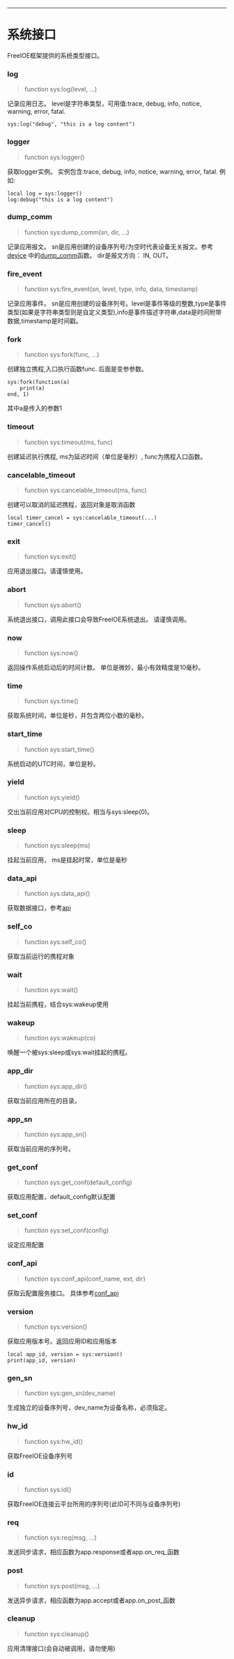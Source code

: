 
---

# 系统接口

FreeIOE框架提供的系统类型接口。


### log
> function sys:log(level, ...)

记录应用日志。 level是字符串类型，可用值:trace, debug, info, notice, warning, error, fatal.

```
sys:log("debug", "this is a log content")
```


### logger
> function sys:logger()

获取logger实例。 实例包含:trace, debug, info, notice, warning, error, fatal. 例如:

```
local log = sys:logger()
log:debug("this is a log content")
```


### dump_comm
> function sys:dump_comm(sn, dir, ...)

记录应用报文。 sn是应用创建的设备序列号/为空时代表设备无关报文。参考[device](device.md) 中的[dump_comm](device.md#dump_comm)函数。 dir是报文方向： IN, OUT。


### fire_event
> function sys:fire_event(sn, level, type, info, data, timestamp)

记录应用事件。 sn是应用创建的设备序列号。level是事件等级的整数,type是事件类型(如果是字符串类型则是自定义类型),info是事件描述字符串,data是时间附带数据,timestamp是时间戳。


### fork
> function sys:fork(func, ...)

创建独立携程,入口执行函数func. 后面是变参参数。

```
sys:fork(function(a)
	print(a)
end, 1)
```

其中a是传入的参数1


### timeout
> function sys:timeout(ms, func)

创建延迟执行携程, ms为延迟时间（单位是毫秒）, func为携程入口函数。


### cancelable_timeout
> function sys:cancelable_timeout(ms, func)

创建可以取消的延迟携程，返回对象是取消函数

```
local timer_cancel = sys:cancelable_timeout(...)
timer_cancel()
```


### exit
> function sys:exit()

应用退出接口。请谨慎使用。 


### abort
> function sys:abort()

系统退出接口，调用此接口会导致FreeIOE系统退出。 请谨慎调用。 


### now
> function sys:now()

返回操作系统启动后的时间计数。 单位是微妙，最小有效精度是10毫秒。


### time
> function sys:time()

获取系统时间，单位是秒，并包含两位小数的毫秒。


### start_time
> function sys:start_time()

系统启动的UTC时间，单位是秒。


### yield
> function sys:yield()

交出当前应用对CPU的控制权。相当与sys:sleep(0)。


### sleep
> function sys:sleep(ms)

挂起当前应用， ms是挂起时常，单位是毫秒


### data_api
> function sys:data_api()

获取数据接口，参考[api](api.md)


### self_co
> function sys:self_co()

获取当前运行的携程对象


### wait
> function sys:wait()

挂起当前携程，结合sys:wakeup使用


### wakeup
> function sys:wakeup(co)

唤醒一个被sys:sleep或sys:wait挂起的携程。


### app_dir
> function sys:app_dir()

获取当前应用所在的目录。


### app_sn
> function sys:app_sn()

获取当前应用的序列号。


### get_conf
> function sys:get_conf(default_config)

获取应用配置，default_config默认配置


### set_conf
> function sys:set_conf(config)

设定应用配置


### conf_api
> function sys:conf_api(conf_name, ext, dir)

获取云配置服务接口。 具体参考[conf_api](conf_api.md)


### version
> function sys:version()

获取应用版本号。返回应用ID和应用版本

```
local app_id, version = sys:version()
print(app_id, version)
```


### gen_sn
> function sys:gen_sn(dev_name)

生成独立的设备序列号，dev_name为设备名称，必须指定。


### hw_id
> function sys:hw_id()

获取FreeIOE设备序列号


### id
> function sys:id()

获取FreeIOE连接云平台所用的序列号(此ID可不同与设备序列号)


### req
> function sys:req(msg, ...)

发送同步请求，相应函数为app.response或者app.on_req_<msg>函数


### post
> function sys:post(msg, ...)

发送异步请求，相应函数为app.accept或者app.on_post_<msg>函数


### cleanup
> function sys:cleanup()

应用清理接口(会自动被调用，请勿使用)


